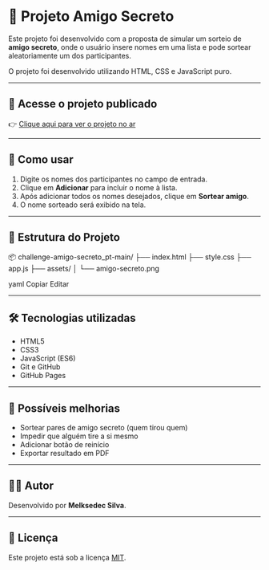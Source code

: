 # 🎁 Projeto Amigo Secreto

Este projeto foi desenvolvido com a proposta de simular um sorteio de **amigo secreto**, onde o usuário insere nomes em uma lista e pode sortear aleatoriamente um dos participantes. 

O projeto foi desenvolvido utilizando HTML, CSS e JavaScript puro.

---

## 🔗 Acesse o projeto publicado

👉 [Clique aqui para ver o projeto no ar](https://melkant.github.io/challenge-amigo-secreto_pt-main)

---

## 🚀 Como usar

1. Digite os nomes dos participantes no campo de entrada.
2. Clique em **Adicionar** para incluir o nome à lista.
3. Após adicionar todos os nomes desejados, clique em **Sortear amigo**.
4. O nome sorteado será exibido na tela.

---

## 📁 Estrutura do Projeto

📦 challenge-amigo-secreto_pt-main/
├── index.html
├── style.css
├── app.js
├── assets/
│ └── amigo-secreto.png

yaml
Copiar
Editar

---

## 🛠️ Tecnologias utilizadas

- HTML5
- CSS3
- JavaScript (ES6)
- Git e GitHub
- GitHub Pages

---

## 🔧 Possíveis melhorias

- Sortear pares de amigo secreto (quem tirou quem)
- Impedir que alguém tire a si mesmo
- Adicionar botão de reinício
- Exportar resultado em PDF

---

## 👨‍💻 Autor

Desenvolvido por **Melksedec Silva**.

---

## 📄 Licença

Este projeto está sob a licença [MIT](https://opensource.org/licenses/MIT).
